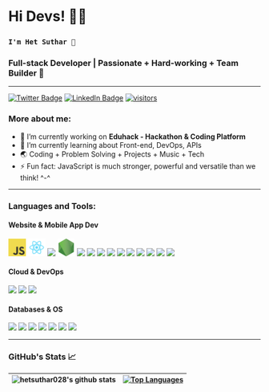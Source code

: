 <!-- Title Section -->

# Hi Devs! 👨‍💻 
### ```I'm Het Suthar 👋```

 
### Full-stack Developer | Passionate + Hard-working + Team Builder 🤝

<hr>

<!-- Social Media Links -->
[![Twitter Badge](https://img.shields.io/badge/Twitter-Profile-information?style=flat&logo=twitter&logoColor=while&color=1CA2F1)](https://twitter.com/HetSuthar7)
[![LinkedIn Badge](https://img.shields.io/badge/LinkedIn-Profile-informational?style=flat&logo=linkedin&logoColor=white&color=0D76A8)](https://www.linkedin.com/in/hetsuthar028/)
[![visitors](https://visitor-badge.glitch.me/badge?page_id=hetsuthar028)]()


### More about me:
- 🔭 I’m currently working on **Eduhack - Hackathon & Coding Platform**
- 🌱 I’m currently learning about Front-end, DevOps, APIs
- 🌏 Coding + Problem Solving + Projects + Music + Tech
- ⚡ Fun fact: JavaScript is much  stronger, powerful and versatile than we think! ^-^

<hr />

### Languages and Tools:

#### Website & Mobile App Dev
<code><img height="35" src="https://raw.githubusercontent.com/github/explore/80688e429a7d4ef2fca1e82350fe8e3517d3494d/topics/javascript/javascript.png"></code>
<code><img height="35" src="https://raw.githubusercontent.com/github/explore/80688e429a7d4ef2fca1e82350fe8e3517d3494d/topics/react/react.png"></code>
<code><img height="35" src="https://encrypted-tbn0.gstatic.com/images?q=tbn:ANd9GcT-tdiZZFbgiUIC6a5zw5GFaJjCr4BTvQGSv6Y59NSEhWc7hdwCIFGLtcuZDQQW1TJXBow&usqp=CAU"></code>
<code><img height="35" src="https://raw.githubusercontent.com/github/explore/80688e429a7d4ef2fca1e82350fe8e3517d3494d/topics/nodejs/nodejs.png"></code>
<code><img height="35" src="https://upload.wikimedia.org/wikipedia/commons/thumb/8/80/HTML5_logo_resized.svg/1200px-HTML5_logo_resized.svg.png"></code>
<code><img height="35" src="https://upload.wikimedia.org/wikipedia/commons/thumb/d/d5/CSS3_logo_and_wordmark.svg/1200px-CSS3_logo_and_wordmark.svg.png"></code>
<code><img height="35" src="https://encrypted-tbn0.gstatic.com/images?q=tbn:ANd9GcR80kQwn2-VErrYhITBPi1NjNyU4e7th4uz4Q&usqp=CAU"></code>
<code><img height="35" src="https://upload.wikimedia.org/wikipedia/commons/thumb/c/c3/Python-logo-notext.svg/2048px-Python-logo-notext.svg.png"></code>
<code><img height="35" src="https://seeklogo.com/images/C/c-sharp-c-logo-02F17714BA-seeklogo.com.png"></code>
<code><img height="35" src="https://encrypted-tbn0.gstatic.com/images?q=tbn:ANd9GcRAptmKS9R844TWBdwlg-2wEgbRXvMeedS1XpjT6uFuElec47itc_Ya8Ulozo-2qheWenk&usqp=CAU"></code>
<code><img height="35" src="https://upload.wikimedia.org/wikipedia/commons/thumb/9/9a/Visual_Studio_Code_1.35_icon.svg/512px-Visual_Studio_Code_1.35_icon.svg.png"></code>
<code><img height="35" src="https://upload.wikimedia.org/wikipedia/commons/thumb/e/e3/Android_Studio_Icon_%282014-2019%29.svg/1200px-Android_Studio_Icon_%282014-2019%29.svg.png"></code>
<code><img height="35" src="https://media.slid.es/uploads/327261/images/5065937/pm-logo-vert.png"></code>
<code><img height="35" src="https://upload.wikimedia.org/wikipedia/commons/thumb/c/c2/Adobe_XD_CC_icon.svg/2101px-Adobe_XD_CC_icon.svg.png"></code>

#### Cloud & DevOps
<code><img height="35" src="https://encrypted-tbn0.gstatic.com/images?q=tbn:ANd9GcRdYwFKwO6yYqUHoZEKocZvQPk8DydfXvtBigmhAzgnmXcRmkYdKo-wfgGH_fWnzzecDEY&usqp=CAU"></code>
<code><img height="35" src="https://cloud.google.com/_static/cloud/images/social-icon-google-cloud-1200-630.png"></code>
<code><img height="35" src="https://www.docker.com/sites/default/files/d8/2019-07/vertical-logo-monochromatic.png"></code>


#### Databases & OS
<code><img height="35" src="https://ih1.redbubble.net/image.1949472564.0811/pp,840x830-pad,1000x1000,f8f8f8.jpg"></code>
<code><img height="35" src="https://gocode.colorado.gov/wp-content/uploads/2020/11/MongoDB-logo.gif"></code>
<code><img height="35" src="https://cdn.freebiesupply.com/logos/large/2x/firebase-1-logo-png-transparent.png"></code>
<code><img height="35" src="https://iconape.com/wp-content/files/sp/93053/svg/redis.svg"></code>
<code><img height="35" src="https://upload.wikimedia.org/wikipedia/commons/thumb/2/29/Postgresql_elephant.svg/1200px-Postgresql_elephant.svg.png"></code>
<code><img height="35" src="https://upload.wikimedia.org/wikipedia/commons/thumb/5/5f/Windows_logo_-_2012.svg/2048px-Windows_logo_-_2012.svg.png"></code>
<code><img height="35" src="https://encrypted-tbn0.gstatic.com/images?q=tbn:ANd9GcSIZjGEMNHYMWMz_J44YkwllNBY3Qp58uodkKu3VD1ShoAgyZSbiJqNqKIr0ezBKQfaHUE&usqp=CAU"></code>

<hr />

### GitHub's Stats 📈
| ![hetsuthar028's github stats](https://github-readme-stats.vercel.app/api?username=hetsuthar028&show_icons=true&hide_border=true&&count_private=true&include_all_commits=true) | [![Top Languages](https://github-readme-stats.vercel.app/api/top-langs/?username=hetsuthar028&layout=compact&show_icons=true&theme=dark)]() |
| ------------------ | ------------------ |
